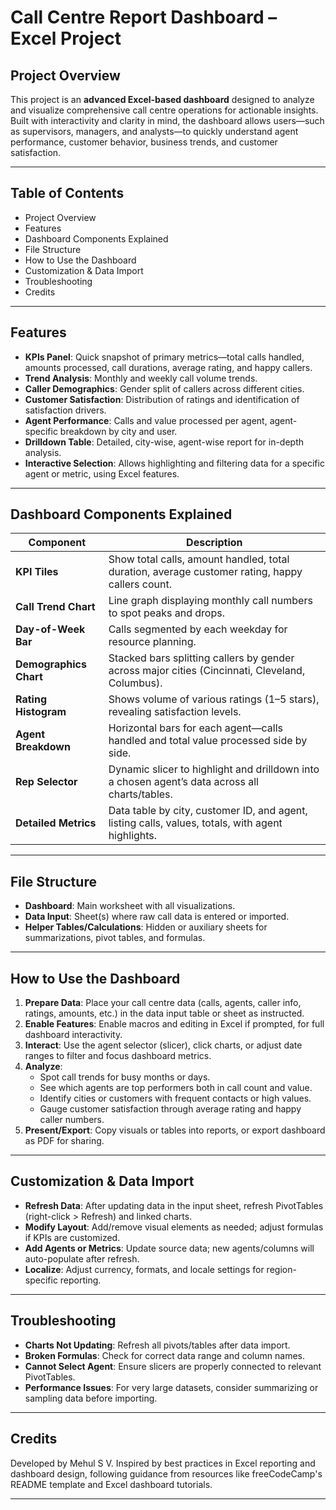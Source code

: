 # Call Centre Report Dashboard – Excel Project

## Project Overview

This project is an **advanced Excel-based dashboard** designed to analyze and visualize comprehensive call centre operations for actionable insights. Built with interactivity and clarity in mind, the dashboard allows users—such as supervisors, managers, and analysts—to quickly understand agent performance, customer behavior, business trends, and customer satisfaction.

***

## Table of Contents

- Project Overview
- Features
- Dashboard Components Explained
- File Structure
- How to Use the Dashboard
- Customization & Data Import
- Troubleshooting
- Credits

***

## Features

- **KPIs Panel**: Quick snapshot of primary metrics—total calls handled, amounts processed, call durations, average rating, and happy callers.
- **Trend Analysis**: Monthly and weekly call volume trends.
- **Caller Demographics**: Gender split of callers across different cities.
- **Customer Satisfaction**: Distribution of ratings and identification of satisfaction drivers.
- **Agent Performance**: Calls and value processed per agent, agent-specific breakdown by city and user.
- **Drilldown Table**: Detailed, city-wise, agent-wise report for in-depth analysis.
- **Interactive Selection**: Allows highlighting and filtering data for a specific agent or metric, using Excel features.

***

## Dashboard Components Explained

| Component             | Description                                                                                      |
|-----------------------|--------------------------------------------------------------------------------------------------|
| **KPI Tiles**         | Show total calls, amount handled, total duration, average customer rating, happy callers count.  |
| **Call Trend Chart**  | Line graph displaying monthly call numbers to spot peaks and drops.                              |
| **Day-of-Week Bar**   | Calls segmented by each weekday for resource planning.                                           |
| **Demographics Chart**| Stacked bars splitting callers by gender across major cities (Cincinnati, Cleveland, Columbus).  |
| **Rating Histogram**  | Shows volume of various ratings (1–5 stars), revealing satisfaction levels.                      |
| **Agent Breakdown**   | Horizontal bars for each agent—calls handled and total value processed side by side.             |
| **Rep Selector**      | Dynamic slicer to highlight and drilldown into a chosen agent’s data across all charts/tables.   |
| **Detailed Metrics**  | Data table by city, customer ID, and agent, listing calls, values, totals, with agent highlights.|

***

## File Structure

- **Dashboard**: Main worksheet with all visualizations.
- **Data Input**: Sheet(s) where raw call data is entered or imported.
- **Helper Tables/Calculations**: Hidden or auxiliary sheets for summarizations, pivot tables, and formulas.

***

## How to Use the Dashboard

1. **Prepare Data**: Place your call centre data (calls, agents, caller info, ratings, amounts, etc.) in the data input table or sheet as instructed.
2. **Enable Features**: Enable macros and editing in Excel if prompted, for full dashboard interactivity.
3. **Interact**: Use the agent selector (slicer), click charts, or adjust date ranges to filter and focus dashboard metrics.
4. **Analyze**:
   - Spot call trends for busy months or days.
   - See which agents are top performers both in call count and value.
   - Identify cities or customers with frequent contacts or high values.
   - Gauge customer satisfaction through average rating and happy caller numbers.
5. **Present/Export**: Copy visuals or tables into reports, or export dashboard as PDF for sharing.

***

## Customization & Data Import

- **Refresh Data**: After updating data in the input sheet, refresh PivotTables (right-click > Refresh) and linked charts.
- **Modify Layout**: Add/remove visual elements as needed; adjust formulas if KPIs are customized.
- **Add Agents or Metrics**: Update source data; new agents/columns will auto-populate after refresh.
- **Localize**: Adjust currency, formats, and locale settings for region-specific reporting.

***

## Troubleshooting

- **Charts Not Updating**: Refresh all pivots/tables after data import.
- **Broken Formulas**: Check for correct data range and column names.
- **Cannot Select Agent**: Ensure slicers are properly connected to relevant PivotTables.
- **Performance Issues**: For very large datasets, consider summarizing or sampling data before importing.

***

## Credits

Developed by Mehul S V. Inspired by best practices in Excel reporting and dashboard design, following guidance from resources like freeCodeCamp's README template and Excel dashboard tutorials.

***

